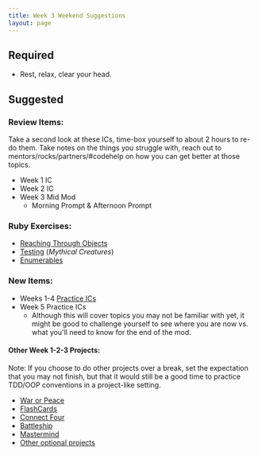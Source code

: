 ```yaml
---
title: Week 3 Weekend Suggestions
layout: page
---
```


## Required
* Rest, relax, clear your head.

## Suggested

### Review Items:
Take a second look at these ICs, time-box yourself to about 2 hours to re-do them. Take notes on the things you struggle with, reach out to mentors/rocks/partners/#codehelp on how you can get better at those topics.
- Week 1 IC
- Week 2 IC
- Week 3 Mid Mod
  - Morning Prompt & Afternoon Prompt

### Ruby Exercises:
- [Reaching Through Objects](https://github.com/turingschool/ruby-exercises/tree/main/objects-and-methods)
- [Testing](https://github.com/turingschool/ruby-exercises/tree/main/mythical-creatures) (_Mythical Creatures_)
- [Enumerables](https://github.com/turingschool/ruby-exercises/tree/main/enumerables)


### New Items:
- Weeks 1-4 [Practice ICs](https://backend.turing.edu/module1/practice_assessments#practice-independent-challenges)
- Week 5 Practice ICs
  - Although this will cover topics you may not be familiar with yet, it might be good to challenge yourself to see where you are now vs. what you'll need to know for the end of the mod.

#### Other Week 1-2-3 Projects:
Note: If you choose to do other projects over a break, set the expectation that you may not finish, but that it would still be a good time to practice TDD/OOP conventions in a project-like setting.

- [War or Peace](./projects/war_or_peace)
- [FlashCards](./projects/flashcards)
- [Connect Four](./projects/connect_four)
- [Battleship](./projects/battleship)
- [Mastermind](./projects/mastermind)
- [Other optional projects](./projects/#other-projects)



